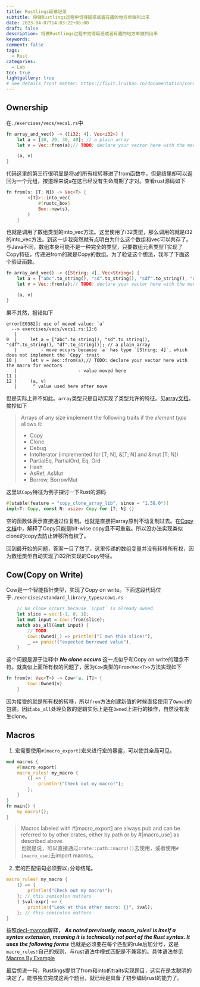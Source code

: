 ```yaml
---
title: Rustlings疑难记录
subtitle: 将做Rustlings过程中觉得疑惑或者有趣的地方单独列出来
date: 2023-04-07T14:03:22+08:00
draft: false
description: 将做Rustlings过程中觉得疑惑或者有趣的地方单独列出来
keywords: 
comment: false
tags:
  - Rust
categories:
  - Lab
toc: true
lightgallery: true
# See details front matter: https://fixit.lruihao.cn/documentation/content/#front-matter
---
```

<!--more-->

## Ownership
在```./exercises/vecs/vecs1.rs```中
``` rust
fn array_and_vec() -> ([i32; 4], Vec<i32>) {
    let a = [10, 20, 30, 40]; // a plain array
    let v = Vec::from(a);// TODO: declare your vector here with the macro for vectors

    (a, v)
}
```
代码这里的第三行很明显是将a的所有权转移进了from函数中，但是结尾却可以返回为一个元组，按道理来说a在这已经没有生命周期了才对。查看rust源码如下
``` rust
fn from(s: [T; N]) -> Vec<T> {
        <[T]>::into_vec(
            #[rustc_box]
            Box::new(s),
        )
    }
```
也就是调用了数组类型的into_vec方法。这里使用了i32类型，那么调用的就是i32的into_vec方法。到这一步我突然就有点明白为什么这个数组和vec可以共存了。与Java不同，数组本身可能不是一种完全的类型，只要数组元素类型T实现了Copy特征，传递进from的就是Copy的数组。为了验证这个想法，我写了下面这个验证函数。
``` rust
fn array_and_vec() -> ([String; 4], Vec<String>) {
    let a = ["abc".to_string(), "sd".to_string(), "sdf".to_string(), "df".to_string()]; // a plain array
    let v = Vec::from(a);// TODO: declare your vector here with the macro for vectors

    (a, v)
}
```
果不其然，报错如下
``` text
error[E0382]: use of moved value: `a`
  --> exercises/vecs/vecs1.rs:12:6
   |
9  |     let a = ["abc".to_string(), "sd".to_string(), "sdf".to_string(), "df".to_string()]; // a plain array
   |         - move occurs because `a` has type `[String; 4]`, which does not implement the `Copy` trait
10 |     let v = Vec::from(a);// TODO: declare your vector here with the macro for vectors
   |                       - value moved here
11 |
12 |     (a, v)
   |      ^ value used here after move
```
但是实际上并不如此。`array`类型只是自动实现了类型允许的特征。见[array文档](https://doc.rust-lang.org/std/primitive.array.html)，摘抄如下
> Arrays of any size implement the following traits if the *element type* allows it:
> * Copy
> * Clone
> * Debug
> * IntoIterator (implemented for [T; N], &[T; N] and &mut [T; N])
> * PartialEq, PartialOrd, Eq, Ord
> * Hash
> * AsRef, AsMut
> * Borrow, BorrowMut

这里以`Copy`特征为例子探讨一下Rust的源码
``` rust
#[stable(feature = "copy_clone_array_lib", since = "1.58.0")]
impl<T: Copy, const N: usize> Copy for [T; N] {}
```
空的函数体表示直接通过位复制。也就是直接把array原封不动复制过去。在[Copy文档](https://doc.rust-lang.org/std/marker/trait.Copy.html#whats-the-difference-between-copy-and-clone)中，解释了Copy只能是bit-wise copy且不可重载。所以没办法实现类似clone的copy去防止转移所有权了。  

回到最开始的问题，答案一目了然了，这里传递的数组变量并没有转移所有权，因为数组类型自动实现了i32所实现的Copy特征。

## Cow(Copy on Write)
Cow是一个智能指针类型，实现了Copy on write。下面这段代码位于```./exercises/standard_library_types/cow1.rs```
``` rust
    // No clone occurs because `input` is already owned.
    let slice = vec![-1, 0, 1];
    let mut input = Cow::from(slice);
    match abs_all(&mut input) {
        // TODO
        Cow::Owned(_) => println!("I own this slice!"),
        _ => panic!("expected borrowed value"),
    }
```
这个问题是源于注释中 ***No clone occurs*** 这一点似乎和Copy on write的理念不符。就类似上面所有权的问题了，因为```Cow```类型的```From<Vec<T>>```方法实现如下
``` rust
fn from(v: Vec<T>) -> Cow<'a, [T]> {
        Cow::Owned(v)
    }
```
因为接受的就是所有权的转移，所以```from```方法创建新值的时候直接使用了```Owned```的包装。因此```abs_all```处理负数的逻辑实际上是在```Owned```上进行的操作，自然没有发生clone。

## Macros
1. 宏需要使用```#[macro_export]```宏来进行宏的暴露，可以使其全局可见。
``` rust
mod macros {
    #[macro_export]
    macro_rules! my_macro {
        () => {
            println!("Check out my macro!");
        };
    }
}
fn main() {
    my_macro!();
}
```
> Macros labeled with #[macro_export] are always pub and can be referred to by other crates, either by path or by #[macro_use] as described above.  
也就是说，可以直接通过```crate::path::macro!()```去使用，或者使用```#[macro_use]```去import macros。

2. 宏的匹配语句必须要以```;```分号结尾。
``` rust
macro_rules! my_macro {
    () => {
        println!("Check out my macro!");
    }; // this semicolon matters
    ( $val:expr) => {
        println!("Look at this other macro: {}", $val);
    }; // this semicolon matters
}
```
按照[decl-marcos](https://veykril.github.io/tlborm/decl-macros/macros-methodical.html#macro_rules)解释， ***As noted previously, macro_rules! is itself a syntax extension, meaning it is technically not part of the Rust syntax. It uses the following forms*** 也就是必须要在每个匹配的rule后加分号，这是```macro_rules!```自己的规则，与rust语法中模式匹配是不兼容的。具体语法参见[Macros By Example](https://doc.rust-lang.org/reference/macros-by-example.html)

最后想说一句，Rustlings提供了from和into的traits实现题目，这实在是太聪明的决定了。能够独立完成这两个题目，就已经是具备了初步编码rust的能力了。
